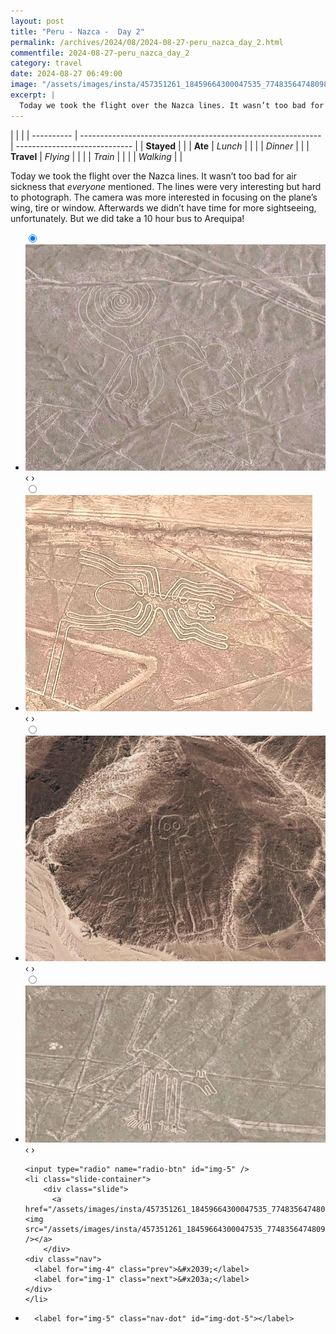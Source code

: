 ```yaml
---
layout: post
title: "Peru - Nazca -  Day 2"
permalink: /archives/2024/08/2024-08-27-peru_nazca_day_2.html
commentfile: 2024-08-27-peru_nazca_day_2
category: travel
date: 2024-08-27 06:49:00
image: "/assets/images/insta/457351261_18459664300047535_7748356474809840488_n_18281447884224797.jpg"
excerpt: |
  Today we took the flight over the Nazca lines. It wasn’t too bad for air sickness that _everyone_ mentioned. The lines were very interesting but hard to photograph. The camera was more interested in focusing on the plane’s wing, tire or window. Afterwards we didn’t have time for more sightseeing, unfortunately. But we did take a 10 hour bus to Arequipa!
---
```


|            |                                                              |
| ---------- | ------------------------------------------------------------ | ----------------------------- |
| **Stayed** |  |
| **Ate**    | _Lunch_                                                      |          |
|            | _Dinner_                                                     |          |
| **Travel** | _Flying_                                                     |          |
|            | _Train_                                                      |          |
|            | _Walking_                                                    |          |


Today we took the flight over the Nazca lines. It wasn’t too bad for air sickness that _everyone_ mentioned. The lines were very interesting but hard to photograph. The camera was more interested in focusing on the plane’s wing, tire or window. Afterwards we didn’t have time for more sightseeing, unfortunately. But we did take a 10 hour bus to Arequipa!


<ul class="slides">
    <input type="radio" name="radio-btn" id="img-1" checked="checked" />
    <li class="slide-container">
        <div class="slide">
          <a href="/assets/images/insta/457382828_18459664318047535_8731475738137169660_n_17923926173843720.jpg"><img src="/assets/images/insta/457382828_18459664318047535_8731475738137169660_n_17923926173843720.jpg" /></a>
        </div>
    <div class="nav">
      <label for="img-5" class="prev">&#x2039;</label>
      <label for="img-2" class="next">&#x203a;</label>
    </div>
    </li>
        <input type="radio" name="radio-btn" id="img-2"  />
    <li class="slide-container">
        <div class="slide">
          <a href="/assets/images/insta/457316149_18459664309047535_5344791579573614446_n_18033236390276136.jpg"><img src="/assets/images/insta/457316149_18459664309047535_5344791579573614446_n_18033236390276136.jpg" /></a>
        </div>
    <div class="nav">
      <label for="img-1" class="prev">&#x2039;</label>
      <label for="img-3" class="next">&#x203a;</label>
    </div>
    </li>
        <input type="radio" name="radio-btn" id="img-3"  />
    <li class="slide-container">
        <div class="slide">
          <a href="/assets/images/insta/457326700_18459664327047535_2690757083075400068_n_18018294848430453.jpg"><img src="/assets/images/insta/457326700_18459664327047535_2690757083075400068_n_18018294848430453.jpg" /></a>
        </div>
    <div class="nav">
      <label for="img-2" class="prev">&#x2039;</label>
      <label for="img-4" class="next">&#x203a;</label>
    </div>
    </li>
        <input type="radio" name="radio-btn" id="img-4"  />
    <li class="slide-container">
        <div class="slide">
          <a href="/assets/images/insta/457307856_18459664336047535_6245264040083192829_n_18453964174045474.jpg"><img src="/assets/images/insta/457307856_18459664336047535_6245264040083192829_n_18453964174045474.jpg" /></a>
        </div>
    <div class="nav">
      <label for="img-3" class="prev">&#x2039;</label>
      <label for="img-5" class="next">&#x203a;</label>
    </div>
    </li>
    
    <input type="radio" name="radio-btn" id="img-5" />
    <li class="slide-container">
        <div class="slide">
          <a href="/assets/images/insta/457351261_18459664300047535_7748356474809840488_n_18281447884224797.jpg"><img src="/assets/images/insta/457351261_18459664300047535_7748356474809840488_n_18281447884224797.jpg" /></a>
        </div>
    <div class="nav">
      <label for="img-4" class="prev">&#x2039;</label>
      <label for="img-1" class="next">&#x203a;</label>
    </div>
    </li>
			
<li class="nav-dots">
      <label for="img-1" class="nav-dot" id="img-dot-1"></label>
      <label for="img-2" class="nav-dot" id="img-dot-2"></label>
      <label for="img-3" class="nav-dot" id="img-dot-3"></label>
      <label for="img-4" class="nav-dot" id="img-dot-4"></label>

      <label for="img-5" class="nav-dot" id="img-dot-5"></label>

</li>
</ul>        
             

		